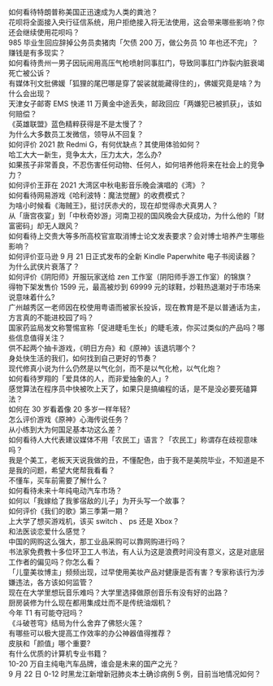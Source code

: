 如何看待特朗普称美国正迅速成为人类的粪池？  
花呗将全面接入央行征信系统，用户拒绝接入将无法使用，这会带来哪些影响？你还会继续使用花呗吗？  
985 毕业生回应辞掉公务员卖猪肉「欠债 200 万，做公务员 10 年也还不完」？赚钱是有多现实？  
如何看待贵州一男子因玩闹用高压气枪喷射同事肛门，导致同事肛门炸裂内脏衰竭死亡被公诉？  
有媒体刊文批佛媛「狐狸的尾巴哪是穿了袈裟就能藏得住的」，佛媛究竟是啥？为什么会出现？  
天津女子邮寄 EMS 快递 11 万黄金中途丢失，邮政回应「两嫌犯已被抓获」，该如何赔偿？  
《英雄联盟》蓝色精粹获得是不是太慢了？  
为什么大多数员工发微信，领导从不回复？  
如何评价 2021 款 Redmi G，有何优缺点？其使用体验如何？  
哈工大大一新生，竞争太大，压力太大，怎么办?  
如果孩子非常善良，不忍伤害任何动物、任何人，如何培养他将来在社会上的竞争力？  
如何评价王菲在 2021 大湾区中秋电影音乐晚会演唱的《湾》？  
如何看待网易游戏《哈利波特：魔法觉醒》的收费模式？  
为啥小时候看《海贼王》，挺讨厌赤犬的，现在却觉得赤犬真男人？  
从「唐宫夜宴」到「中秋奇妙游」河南卫视的国风晚会大获成功，为什么他的「财富密码」却无人跟风？  
如何看待上交贵大等多所高校官宣取消博士论文发表要求？会对博士培养产生哪些影响？  
如何评价亚马逊 9 月 21 日正式发布的全新 Kindle Paperwhite 电子书阅读器？  
为什么武侠片衰落了？  
如何评价《阴阳师》开服玩家送给 zen 工作室（阴阳师手游工作室）的锦旗？  
得物下架发售价 1599 元，最高被炒到 69999 元的球鞋，炒鞋热退潮对于市场来说意味着什么?  
广州越秀区一老师因在校使用粤语而被家长投诉，现在教育是不是以普通话为主，方言真的不能进校园了吗？  
国家药监局发文称警惕宣称「促进睫毛生长」的睫毛液，你买过类似的产品吗？哪些信息值得关注？  
供不起两个抽卡游戏，《明日方舟》和《原神》该退坑哪个？  
身处快生活的我们，如何找到自己更好的节奏？  
现代修真小说为什么仍然是以气化剑，而不是以气化枪，以气化炮？  
如何看待罗翔的「爱具体的人，而非爱抽象的人」?  
感觉算法在程序员中快被吹上天了，如果只是搞编程的话，是不是没必要死磕算法？  
如何在 30 岁看着像 20 多岁一样年轻?  
怎么评价游戏《原神》心海传说任务？  
从小练到大为何国足基本功这么差？  
如何看待人大代表建议媒体不用「农民工」语言？「农民工」称谓存在歧视意味吗？  
我是个美工，老板天天说我做的丑，不懂配色，由于我不是美院毕业，不知道是不是我的问题，希望大佬帮我看看？  
不懂车，买车前需要了解什么？  
如何看待未来十年纯电动汽车市场？  
如何以「我嫁给了我爹宿敌的儿子」为开头写一个故事？  
如何评价《我们的歌》第三季第一期？  
上大学了想买游戏机，该买 switch 、 ps 还是 Xbox？  
和法医谈恋爱什么感觉？  
中国的网购这么强大，那工业品采购可以靠网购进行吗？  
书法家免费教十多位环卫工人书法，有人认为这是浪费时间没有意义，这是对底层工作者的偏见吗？你怎么看？  
「儿童美妆博主」频频出现，过早使用美妆产品对健康是否有害？专家称该行为涉嫌违法，各方该如何监管？  
现在在大学里想玩音乐难吗？大学里选择做原创音乐有没有好的出路？  
厨房装修为什么现在都用集成灶而不是传统油烟机？  
今年 T1 有可能夺冠吗？  
《斗破苍穹》结局为什么舍弃了佛怒火莲？  
有哪些可以极大提高工作效率的办公神器值得推荐？  
皮肤和「颜值」哪个重要?  
有什么优质的计算机专业书籍？  
10-20 万自主纯电汽车品牌，谁会是未来的国产之光？  
9 月 22 日 0-12 时黑龙江新增新冠肺炎本土确诊病例 5 例，目前当地情况如何？  

